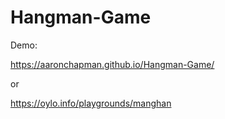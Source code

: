 # Hangman-Game

Demo:

https://aaronchapman.github.io/Hangman-Game/

or

https://oylo.info/playgrounds/manghan
